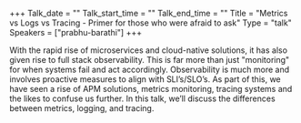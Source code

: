 +++
Talk_date = ""
Talk_start_time = ""
Talk_end_time = ""
Title = "Metrics vs Logs vs Tracing - Primer for those who were afraid to ask"
Type = "talk"
Speakers = ["prabhu-barathi"]
+++

With the rapid rise of microservices and cloud-native solutions, it has
also given rise to full stack observability. This is far more than just
"monitoring" for when systems fail and act accordingly. Observability is
much more and involves proactive measures to align with SLI’s/SLO’s. As
part of this, we have seen a rise of APM solutions, metrics monitoring,
tracing systems and the likes to confuse us further. In this talk, we’ll
discuss the differences between metrics, logging, and tracing.
